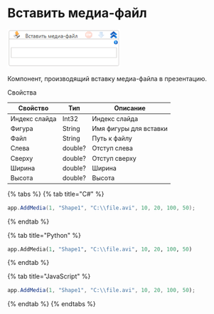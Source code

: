 # Вставить медиа-файл

![](<../../../.gitbook/assets/image (533).png>)



Компонент, производящий вставку медиа-файла в презентацию.

Свойства

| Свойство      | Тип     | Описание               |
| ------------- | ------- | ---------------------- |
| Индекс слайда | Int32   | Индекс слайда          |
| Фигура        | String  | Имя фигуры для вставки |
| Файл          | String  | Путь к файлу           |
| Слева         | double? | Отступ слева           |
| Сверху        | double? | Отступ сверху          |
| Ширина        | double? | Ширина                 |
| Высота        | double? | Высота                 |

{% tabs %}
{% tab title="C#" %}
```csharp
app.AddMedia(1, "Shape1", "C:\\file.avi", 10, 20, 100, 50);
```
{% endtab %}

{% tab title="Python" %}
```python
app.AddMedia(1, "Shape1", "C:\\file.avi", 10, 20, 100, 50)
```
{% endtab %}

{% tab title="JavaScript" %}
```javascript
app.AddMedia(1, "Shape1", "C:\\file.avi", 10, 20, 100, 50);
```
{% endtab %}
{% endtabs %}
